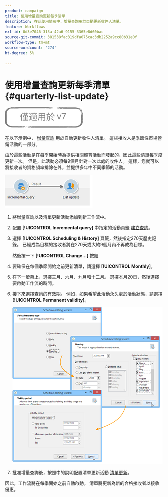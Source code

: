```yaml
---
product: campaign
title: 使用增量查詢更新每季清單
description: 在此使用情形中，增量查詢用於自動更新收件人清單。
feature: Workflows
exl-id: 0d3e7046-313a-42a6-9155-3365e8d60bac
source-git-commit: 381538fac319dfa075cac3db2252a9cc80b31e0f
workflow-type: tm+mt
source-wordcount: '274'
ht-degree: 5%

---
```


# 使用增量查詢更新每季清單 {#quarterly-list-update}

![](../../assets/v7-only.svg)

在以下示例中， [增量查詢](incremental-query.md) 用於自動更新收件人清單。 這些接收人是季節性市場營銷活動的一部分。

由於這些活動是在每季開始時為提供相關體育活動而發起的，因此這些清單每季度更新一次。 但是，此活動必須每9個月針對一次此處的收件人。 這樣，您就可以將接收者的資格頻率排除在外，並提供多年中不同季節的活動。

![](assets/incremental_query_example.png)

1. 將增量查詢以及清單更新活動添加到新工作流中。
1. 配置 **[!UICONTROL Incremental query]** 中指定的活動頁籤 [建立查詢](query.md#creating-a-query)。
1. 選擇 **[!UICONTROL Scheduling & History]** 頁籤，然後指定270天歷史記錄。 已經成為目標的接收者將在270天或大約9個月內不再成為目標。

   然後按一下 **[!UICONTROL Change...]** 按鈕

1. 要確保在每個季節開始之前更新清單，請選擇 **[!UICONTROL Monthly]**。
1. 在下一螢幕上，選擇三月、六月、九月和十二月。 選擇本月20日，然後選擇要啟動工作流的時間。
1. 接下來選擇查詢的有效期。 例如，如果希望此活動永久處於活動狀態，請選擇 **[!UICONTROL Permanent validity]**。

   ![](assets/incremental_query_example_2.png)

1. 批准增量查詢後，按照中的說明配置清單更新活動 [清單更新](list-update.md)。

因此，工作流將在每季開始之前自動啟動。 清單將更新為新的合格接收者以接收優惠。

